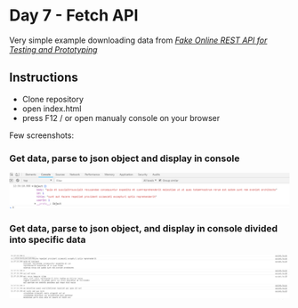# Day 7 - Fetch API

Very simple example downloading data from *[Fake Online REST API for Testing and Prototyping](https://jsonplaceholder.typicode.com/)*

## Instructions

- Clone repository
- open index.html
- press F12 / or open manualy console on your browser

Few screenshots:

### Get data, parse to json object and display in console

![Get data, parse to json object and display in console](/script1.PNG)

### Get data, parse to json object, and display in console divided into specific data

![script2](/script2.PNG)